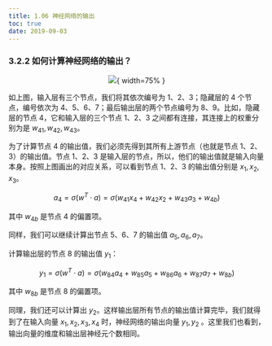 ```yaml
---
title: 1.06 神经网络的输出
toc: true
date: 2019-09-03
---
```


### 3.2.2 如何计算神经网络的输出？

<center>

![](http://images.iterate.site/blog/image/20190722/6nKj2eWXtdhj.png?imageslim){ width=75% }

</center>


如上图，输入层有三个节点，我们将其依次编号为 1、2、3；隐藏层的 4 个节点，编号依次为 4、5、6、7；最后输出层的两个节点编号为 8、9。比如，隐藏层的节点 4，它和输入层的三个节点 1、2、3 之间都有连接，其连接上的权重分别为是 $w_{41}, w_{42}, w_{43}$。

为了计算节点 4 的输出值，我们必须先得到其所有上游节点（也就是节点 1、2、3）的输出值。节点 1、2、3 是输入层的节点，所以，他们的输出值就是输入向量本身。按照上图画出的对应关系，可以看到节点 1、2、3 的输出值分别是 $x_1, x_2, x_3$。

$$
a_4 = \sigma(w^T \cdot a) = \sigma(w_{41}x_4 + w_{42}x_2 + w_{43}a_3 + w_{4b})
$$

其中 $w_{4b}$ 是节点 4 的偏置项。

同样，我们可以继续计算出节点 5、6、7 的输出值 $a_5, a_6, a_7$。

计算输出层的节点 8 的输出值 $y_1​$：

$$
y_1 = \sigma(w^T \cdot a) = \sigma(w_{84}a_4 + w_{85}a_5 + w_{86}a_6 + w_{87}a_7 + w_{8b})
$$

其中 $w_{8b}​$ 是节点 8 的偏置项。

同理，我们还可以计算出 $y_2$。这样输出层所有节点的输出值计算完毕，我们就得到了在输入向量 $x_1, x_2, x_3, x_4$ 时，神经网络的输出向量 $y_1, y_2$ 。这里我们也看到，输出向量的维度和输出层神经元个数相同。
